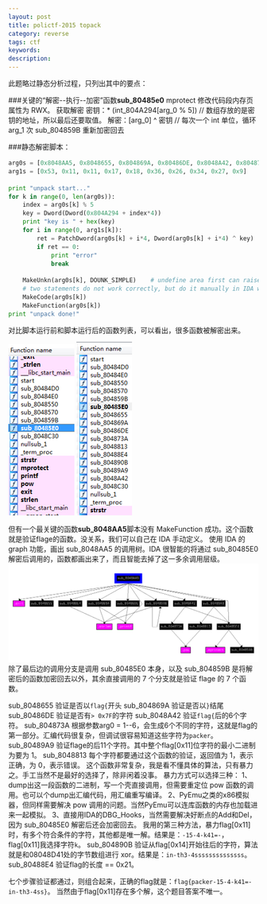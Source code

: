 ```yaml
---
layout: post
title: polictf-2015 topack
category: reverse
tags: ctf
keywords: 
description: 
---
```


此题略过静态分析过程，只列出其中的要点：

###关键的“解密--执行--加密”函数**sub_80485e0**
	mprotect 修改代码段内存页属性为 RWX。
	获取解密
		密钥：* (int_804A294[arg_0 % 5])  // 数组存放的是密钥的地址，所以最后还要取值。
		解密：[arg_0] ^ 密钥 	// 每次一个 int 单位，循环 arg_1 次
	sub_804859B	重新加密回去


###静态解密脚本：

```python
arg0s = [0x8048AA5, 0x8048655, 0x804869A, 0x80486DE, 0x8048A42, 0x804873A, 0x80489A9, 0x8048813, 0x804890B, 0x80488E4]
arg1s = [0x53, 0x11, 0x11, 0x17, 0x18, 0x36, 0x26, 0x34, 0x27, 0x9]

print "unpack start..."
for k in range(0, len(arg0s)):
	index = arg0s[k] % 5
	key = Dword(Dword(0x804A294 + index*4))
	print "key is " + hex(key)
	for i in range(0, arg1s[k]):
		ret = PatchDword(arg0s[k] + i*4, Dword(arg0s[k] + i*4) ^ key)
		if ret == 0:
			print "error"
			break

	MakeUnkn(arg0s[k], DOUNK_SIMPLE)	# undefine area first can raise posiblity of succession of MakeFunction.
	# two statements do not work correctly, but do it manually in IDA will work fine.
	MakeCode(arg0s[k])
	MakeFunction(arg0s[k])
print "unpack done!"
```

对比脚本运行前和脚本运行后的函数列表，可以看出，很多函数被解密出来。

![图1](/public/img/2015-08-14-polictf-2015-topack-1.PNG)
![图2](/public/img/2015-08-14-polictf-2015-topack-2.PNG)

但有一个最关键的函数**sub_8048AA5**脚本没有 MakeFunction 成功。这个函数就是验证flage的函数。没关系，我们可以自己在 IDA 手动定义。
使用 IDA 的 graph 功能，画出 sub_8048AA5 的调用树。IDA 很智能的将通过 sub_80485E0 解密后调用的，函数都画出来了，而且智能去掉了这一多余调用层级。
![图3](/public/img/2015-08-14-polictf-2015-topack-3.PNG)
除了最后边的调用分支是调用 sub_80485E0 本身，以及 sub_804859B 是将解密后的函数加密回去以外，其余直接调用的 7 个分支就是验证 flage 的 7 个函数。

sub_8048655		验证是否以`flag{`开头
sub_804869A		验证是否以`}`结尾
sub_80486DE		验证是否有`> 0x7F`的字符
sub_8048A42		验证`flag{`后的6个字符。
	sub_804873A		根据参数arg0 = 1--6，会生成6个不同的字符，这就是flag的第一部分。汇编代码很复杂，但调试很容易知道这些字符为`packer`。
sub_80489A9		验证flage的后11个字符。其中整个flag[0x11]位字符的最小二进制为要为 1。
	sub_8048813		每个字符都要通过这个函数的验证，返回值为 1，表示正确，为 0，表示错误。
					这个函数非常复杂，我是看不懂具体的算法，只有暴力之。手工当然不是最好的选择了，除非闲着没事。
					暴力方式可以选择三种：
						1、dump出这一段函数的二进制，写一个壳直接调用，但需要重定位 pow 函数的调用。也可以个dump出汇编代码，用汇编重写编译。
						2、PyEmu之类的x86模拟器，但同样需要解决 pow 调用的问题。当然PyEmu可以连库函数的内存也加载进来一起模拟。
						3、直接用IDA的DBG_Hooks，当然需要解决好断点的Add和Del，因为 sub_80485E0 解密后还会加密回去。
					我用的第三种方法，暴力flag[0x11]时，有多个符合条件的字符，其他都是唯一解。结果是：`-15-4-k41=-`，flag[0x11]我选择字符`k`。
sub_804890B		验证从flag[0x14]开始往后的字符，算法就是和08048D41处的字节数组进行 xor。结果是：`in-th3-4ssssssssssssss`。
sub_80488E4		验证flag的长度 == 0x21。

七个步骤验证都通过，则组合起来，正确的flag就是：`flag{packer-15-4-k41=-in-th3-4ss}`。
当然由于flag[0x11]存在多个解，这个题目答案不唯一。